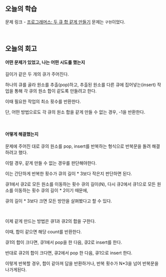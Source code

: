 ## 오늘의 학습
문제 링크 - [프로그래머스: 두 큐 합 같게 만들기](https://school.programmers.co.kr/learn/courses/30/lessons/118667)
문제는 `구현`이었다.

<br />

## 오늘의 회고
#### 어떤 문제가 있었고, 나는 어떤 시도를 했는지
길이가 같은 두 개의 큐가 주어진다. 

하나의 큐를 골라 원소를 추출(pop)하고, 추출된 원소를 다른 큐에 집어넣는(insert) 작업을 통해 각 큐의 원소 합이 같도록 만들려고 한다. 

이때 필요한 작업의 최소 횟수를 반환한다.

단, 어떤 방법으로도 각 큐의 원소 합을 같게 만들 수 없는 경우, -1을 반환한다.

<br />

#### 어떻게 해결했는지
문제에 주어진 대로 큐의 원소를 pop, insert를 반복하는 형식으로 반복문을 돌려 해결하려고 했다.

이럴 경우, 같게 만들 수 없는 경우를 판단해야한다.

이는 간단하게 반복한 횟수가 큐의 길이 * 3보다 작은지 판단하면 된다.

큐1에서 큐2로 모든 원소를 이동하는 횟수 큐의 길이(N), 다시 큐2에서 큐1으로 모든 원소를 이동하는 횟수 큐의 길이 * 2이기 때문에,

큐의 길이 * 3보다 크면 모든 방안을 살펴봤다고 할 수 있다.

<br/>

이제 같게 만드는 방법은 큐1과 큐2의 합을 구한다.

이때, 합이 같으면 해당 count를 반환한다.

큐1의 합이 크다면, 큐1에서 pop을 한 다음, 큐2로 insert를 한다.

반대로 큐2의 합이 크다면, 큐2에서 pop 한 다음, 큐1으로 insert 한다.

이렇게 반복할 경우, 합이 같아져 답을 반환하거나, 반복 횟수가 N*3을 넘어 반복문을 나가게된다.
